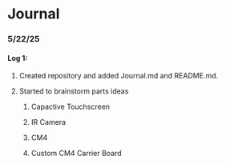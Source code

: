 # Journal

### 5/22/25

#### Log 1:

1. Created repository and added Journal.md and README.md.

2. Started to brainstorm parts ideas
   
   1. Capactive Touchscreen
   
   2. IR Camera
   
   3. CM4
   
   4. Custom CM4 Carrier Board

        





